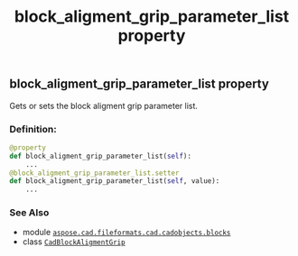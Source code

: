 ﻿---
title: block_aligment_grip_parameter_list property
second_title: Aspose.CAD for Python via .NET API References
description: 
type: docs
weight: 80
url: /python-net/aspose.cad.fileformats.cad.cadobjects.blocks/cadblockaligmentgrip/block_aligment_grip_parameter_list/
is_root: false
---

## block_aligment_grip_parameter_list property


Gets or sets the block aligment grip parameter list.
### Definition:
```python
@property
def block_aligment_grip_parameter_list(self):
    ...
@block_aligment_grip_parameter_list.setter
def block_aligment_grip_parameter_list(self, value):
    ...
```

### See Also
* module [`aspose.cad.fileformats.cad.cadobjects.blocks`](../../)
* class [`CadBlockAligmentGrip`](/cad/python-net/aspose.cad.fileformats.cad.cadobjects.blocks/cadblockaligmentgrip)
